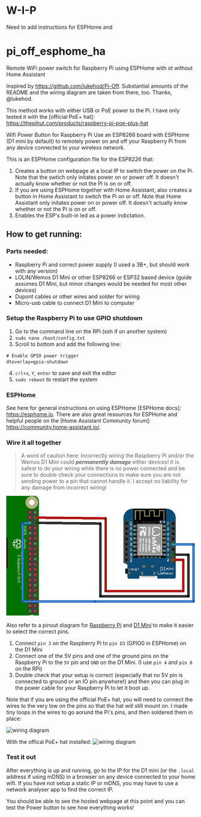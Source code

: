 # W-I-P
Need to add instructions for ESPHome and 

# pi_off_esphome_ha
Remote WiFi power switch for Raspberry Pi using ESPHome with ot without Home Assistant

Inspired by https://github.com/lukehod/Pi-Off. Substantial amounts of the README and the wiring diagram are taken from there, too. Thanks, @lukehod.

This method works with either USB or PoE power to the Pi. I have only tested it with the [official PoE+ hat]: https://thepihut.com/products/raspberry-pi-poe-plus-hat

Wifi Power Button for Raspberry Pi
Use an ESP8266 board with ESPHome (D1 mini by default) to remotely power on and off your Raspberry Pi from any device connected to your wireless network.

This is an ESPHome configuration file for the ESP8226 that:
1. Creates a button on webpage at a local IP to switch the power on the Pi. Note that the swtich only initates power on or power off. It doesn't actually know whether or not the Pi is on or off.
2. If you are using ESPHome together with Home Assistant, also creates a button in Home Assistant to switch the Pi on or off. Note that Home Assistant only initates power on or power off. It doesn't actually know whether or not the Pi is on or off.
3. Enables the ESP's built-in led as a power indictation.

## How to get running:

### Parts needed:
* Raspberry Pi and correct power supply (I used a 3B+, but should work with any version)
* LOLIN/Wemos D1 Mini or other ESP8266 or ESP32 based device (guide assumes D1 Mini, but minor changes would be needed for most other devices)
* Dupont cables or other wires and solder for wiring
* Micro-usb cable to connect D1 Mini to computer


### Setup the Raspberry Pi to use GPIO shutdown
1. Go to the command line on the RPi (ssh if on another system)
2. `sudo nano /boot/config.txt`
3. Scroll to bottom and add the following line:
  ```
  # Enable GPIO power trigger
  dtoverlay=gpio-shutdown
  ```
4. `crl+x`, `Y`, `enter` to save and exit the editor
5. `sudo reboot` to restart the system

### ESPHome
See here for general instructions on using ESPHome [ESPHome docs]: https://esphome.io. There are also great resources for ESPHome and helpful people on the [Home Assistant Community forum]: https://community.home-assistant.io/.



### Wire it all together
> A word of caution here: Incorrectly wiring the Raspberry Pi and/or the Wemos D1 Mini could ***permanently damage*** either devices! It is safest to do your wiring while there is no power connected and be sure to double check your connections to make sure you are not sending power to a pin that cannot handle it. I accept no liability for any damage from incorrect wiring!

![wiring diagram](/img/wifi_button_wiring.png)

Also refer to a pinout diagram for [Raspberry Pi](https://pinout.xyz/) and [D1 Mini](https://docs.wemos.cc/en/latest/d1/d1_mini.html) to make it easier to select the correct pins.
1. Connect `pin 3` on the Raspberry Pi to `pin D3` (GPIO0 in ESPHome) on the D1 Mini
2. Connect one of the 5V pins and one of the ground pins on the Raspberry Pi to the `5V` pin and `GND` on the D1 Mini.  (I use `pin 4` and `pin 6` on the RPi)
3. Double check that your setup is correct (especially that no 5V pin is connected to ground or an IO pin anywhere!) and then you can plug in the power cable for your Raspberry Pi to let it boot up.

Note that if you are using the official PoE+ hat, you will need to connect the wires to the very low on the pins so that the hat will still mount on. I made tiny loops in the wires to go aorund the Pi's pins, and then soldered them in place:

![wiring diagram](/img/pi_wired.png)

With the offical PoE+ hat installed:
![wiring diagram](/img/with_poe_hat.png)

### Test it out
After everything is up and running, go to the IP for the D1 mini (or the `.local` address if using mDNS) in a browser on any device connected to your home wifi. If you have not setup a static IP or mDNS, you may have to use a network analyser app to find the correct IP.

You should be able to see the hosted webpage at this point and you can test the Power button to see how everything works!
